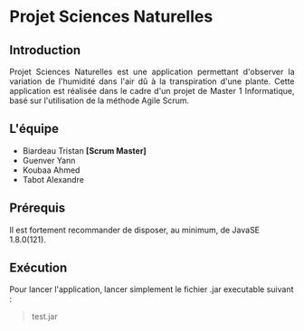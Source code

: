 # Projet Sciences Naturelles

## Introduction
<p align="justify">
Projet Sciences Naturelles est une application permettant d'observer la variation de l'humidité dans l'air dû à la transpiration d'une plante.
Cette application est réalisée dans le cadre d'un projet de Master 1 Informatique, basé sur l'utilisation de la méthode Agile Scrum.
</p>

## L'équipe
* Biardeau Tristan __[Scrum Master]__
* Guenver Yann
* Koubaa Ahmed
* Tabot Alexandre

## Prérequis
Il est fortement recommander de disposer, au minimum, de JavaSE 1.8.0(121).

## Exécution
Pour lancer l'application, lancer simplement le fichier .jar executable suivant :

> test.jar
